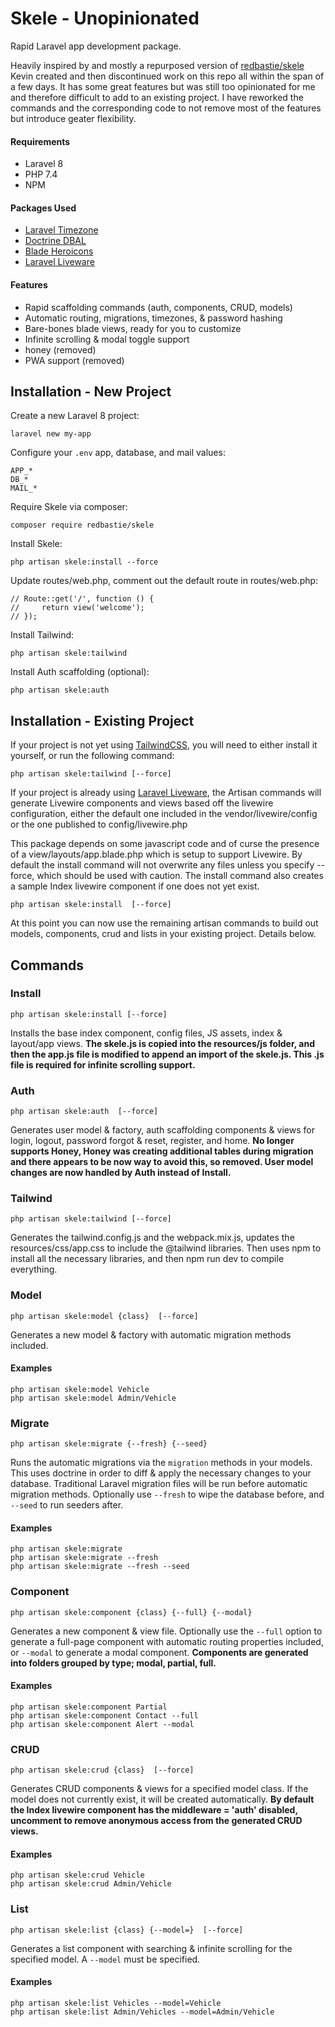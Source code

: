 # Skele - Unopinionated

Rapid Laravel app development package.

Heavily inspired by and mostly a repurposed version of [redbastie/skele](https://github.com/redbastie/skele)
Kevin created and then discontinued work on this repo all within the span of a few days.
It has some great features but was still too opinionated for me and therefore difficult to add to an existing project.
I have reworked the commands and the corresponding code to not remove most of the features but introduce geater flexibility.

#### Requirements

- Laravel 8
- PHP 7.4
- NPM

#### Packages Used

- [Laravel Timezone](https://github.com/jamesmills/laravel-timezone)
- [Doctrine DBAL](https://github.com/doctrine/dbal)
- [Blade Heroicons](https://github.com/blade-ui-kit/blade-heroicons)
- [Laravel Liveware](https://laravel-livewire.com/docs/2.x/installation)

#### Features

- Rapid scaffolding commands (auth, components, CRUD, models)
- Automatic routing, migrations, timezones, & password hashing
- Bare-bones blade views, ready for you to customize
- Infinite scrolling & modal toggle support
- honey (removed)
- PWA support (removed)

## Installation - New Project

Create a new Laravel 8 project:

    laravel new my-app

Configure your `.env` app, database, and mail values:

    APP_*
    DB_*
    MAIL_*

Require Skele via composer:

    composer require redbastie/skele

Install Skele:

    php artisan skele:install --force
    
Update routes/web.php, comment out the default route in routes/web.php:

    // Route::get('/', function () {
    //     return view('welcome');
    // });

Install Tailwind:
    
    php artisan skele:tailwind
    
Install Auth scaffolding (optional):

    php artisan skele:auth


## Installation - Existing Project

If your project is not yet using [TailwindCSS](https://tailwindcss.com/docs/guides/laravel), you will need to either install it yourself, or run the following command:
    
    php artisan skele:tailwind [--force]
    
If your project is already using  [Laravel Liveware](https://laravel-livewire.com/docs/2.x/installation), the Artisan commands will generate Livewire components and views based off the livewire configuration, either the default one included in the vendor/livewire/config or the one published to config/livewire.php

This package depends on some javascript code and of curse the presence of a view/layouts/app.blade.php which is setup to support Livewire.  By default the install command will not overwrite any files unless you specify --force, which should be used with caution.  The install command also creates a sample Index livewire component if one does not yet exist.

    php artisan skele:install  [--force]

At this point you can now use the remaining artisan commands to build out models, components, crud and lists in your existing project.  Details below.

## Commands

### Install

    php artisan skele:install [--force]

Installs the base index component, config files, JS assets, index & layout/app views.  **The skele.js is copied into the resources/js folder, and then the app.js file is modified to append an import of the skele.js.  This .js file is required for infinite scrolling support.**

### Auth

    php artisan skele:auth  [--force]

Generates user model & factory, auth scaffolding components & views for login, logout, password forgot & reset, register, and home.  **No longer supports Honey, Honey was creating additional tables during migration and there appears to be now way to avoid this, so removed. User model changes are now handled by Auth instead of Install.**

### Tailwind

    php artisan skele:tailwind [--force]

Generates the tailwind.config.js and the webpack.mix.js, updates the resources/css/app.css to include the @tailwind libraries.  Then uses npm to install all the necessary libraries, and then npm run dev to compile everything.

### Model

    php artisan skele:model {class}  [--force]

Generates a new model & factory with automatic migration methods included.

#### Examples

    php artisan skele:model Vehicle
    php artisan skele:model Admin/Vehicle  

### Migrate

    php artisan skele:migrate {--fresh} {--seed}

Runs the automatic migrations via the `migration` methods in your models. This uses doctrine in order to diff & apply the necessary changes to your database. Traditional Laravel migration files will be run before automatic migration methods. Optionally use `--fresh` to wipe the database before, and `--seed` to run seeders after.

#### Examples

    php artisan skele:migrate
    php artisan skele:migrate --fresh
    php artisan skele:migrate --fresh --seed

### Component

    php artisan skele:component {class} {--full} {--modal}

Generates a new component & view file. Optionally use the `--full` option to generate a full-page component with automatic routing properties included, or `--modal` to generate a modal component.  **Components are generated into folders grouped by type; modal, partial, full.**

#### Examples

    php artisan skele:component Partial
    php artisan skele:component Contact --full
    php artisan skele:component Alert --modal

### CRUD

    php artisan skele:crud {class}  [--force]

Generates CRUD components & views for a specified model class. If the model does not currently exist, it will be created automatically.  **By default the Index livewire component has the middleware = 'auth' disabled, uncomment to remove anonymous access from the generated CRUD views.**

#### Examples

    php artisan skele:crud Vehicle
    php artisan skele:crud Admin/Vehicle

### List

    php artisan skele:list {class} {--model=}  [--force]

Generates a list component with searching & infinite scrolling for the specified model. A `--model` must be specified.

#### Examples

    php artisan skele:list Vehicles --model=Vehicle
    php artisan skele:list Admin/Vehicles --model=Admin/Vehicle
